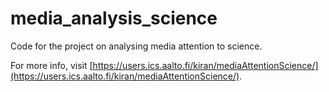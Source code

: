 # media_analysis_science

Code for the project on analysing media attention to science.

For more info, visit [https://users.ics.aalto.fi/kiran/mediaAttentionScience/](https://users.ics.aalto.fi/kiran/mediaAttentionScience/).

